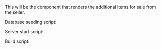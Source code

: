 This will be the component that renders the additional items for sale from the seller.

Database seeding script:

Server start script:

Build script: